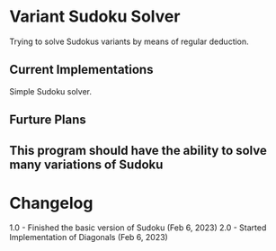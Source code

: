 # Variant Sudoku Solver
Trying to solve Sudokus variants by means of regular deduction. 

## Current Implementations
Simple Sudoku solver. 

## Furture Plans
This program should have the ability to solve many variations of Sudoku 
--- 

# Changelog 
1.0 - Finished the basic version of Sudoku (Feb 6, 2023)
2.0 - Started Implementation of Diagonals (Feb 6, 2023)